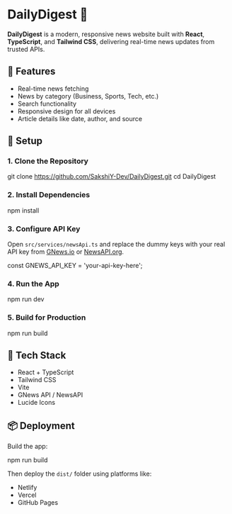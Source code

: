 

# DailyDigest 📰

**DailyDigest** is a modern, responsive news website built with **React**, **TypeScript**, and **Tailwind CSS**, delivering real-time news updates from trusted APIs.

## 🚀 Features

* Real-time news fetching
* News by category (Business, Sports, Tech, etc.)
* Search functionality
* Responsive design for all devices
* Article details like date, author, and source

## 🔧 Setup

### 1. Clone the Repository


git clone https://github.com/SakshiY-Dev/DailyDigest.git
cd DailyDigest


### 2. Install Dependencies


npm install


### 3. Configure API Key

Open `src/services/newsApi.ts` and replace the dummy keys with your real API key from [GNews.io](https://gnews.io) or [NewsAPI.org](https://newsapi.org).


const GNEWS_API_KEY = 'your-api-key-here';


### 4. Run the App

npm run dev


### 5. Build for Production


npm run build


## 🧰 Tech Stack

* React + TypeScript
* Tailwind CSS
* Vite
* GNews API / NewsAPI
* Lucide Icons

## 📦 Deployment

Build the app:


npm run build

Then deploy the `dist/` folder using platforms like:

* Netlify
* Vercel
* GitHub Pages


